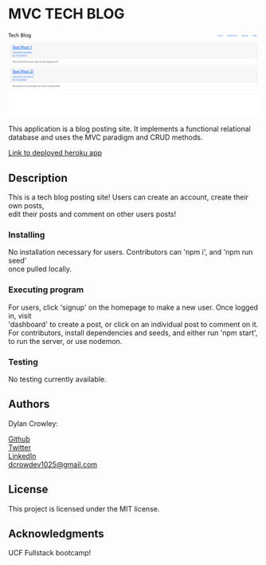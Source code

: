 # MVC TECH BLOG

![Screenshot of application](./images/screenshot.PNG)

This application is a blog posting site. It implements a functional relational  
database and uses the MVC paradigm and CRUD methods.

[Link to deployed heroku app](https://powerful-stream-89344.herokuapp.com/)

## Description

This is a tech blog posting site! Users can create an account, create their own posts,  
edit their posts and comment on other users posts!

### Installing

No installation necessary for users. Contributors can 'npm i', and 'npm run seed'  
once pulled locally.

### Executing program

For users, click 'signup' on the homepage to make a new user. Once logged in, visit  
'dashboard' to create a post, or click on an individual post to comment on it.  
For contributors, install dependencies and seeds, and either run 'npm start',  
to run the server, or use nodemon.

### Testing

No testing currently available.

## Authors

Dylan Crowley:

[Github](https://github.com/dcrowdev)  
[Twitter](https://twitter.com/dcrowdev)  
[LinkedIn](https://www.linkedin.com/in/dylan-crowley-3974b8252/)  
dcrowdev1025@gmail.com

## License

This project is licensed under the MIT license.

## Acknowledgments

UCF Fullstack bootcamp!
